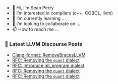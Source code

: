 - 👋 Hi, I’m Sean Perry
- 👀 I’m interested in compilers (c++, COBOL, llvm)
- 🌱 I’m currently learning ...
- 💞️ I’m looking to collaborate on ...
- 📫 How to reach me ...

<!---
s66perry/s66perry is a ✨ special ✨ repository because its `README.md` (this file) appears on your GitHub profile.
You can click the Preview link to take a look at your changes.
--->
### 📕 Latest LLVM Discourse Posts

<!-- DISCOURSE-LLVM:START -->
- [Clang-format: RemoveBracesLLVM](https://discourse.llvm.org/t/clang-format-removebracesllvm/5771/4)
- [RFC: Removing the `quant` dialect](https://discourse.llvm.org/t/rfc-removing-the-quant-dialect/3643/14)
- [RFC: Introduce ml_program dialect](https://discourse.llvm.org/t/rfc-introduce-ml-program-dialect/60376/15)
- [RFC: Removing the `quant` dialect](https://discourse.llvm.org/t/rfc-removing-the-quant-dialect/3643/13)
- [RFC: Removing the `quant` dialect](https://discourse.llvm.org/t/rfc-removing-the-quant-dialect/3643/12)
<!-- DISCOURSE-LLVM:END -->
